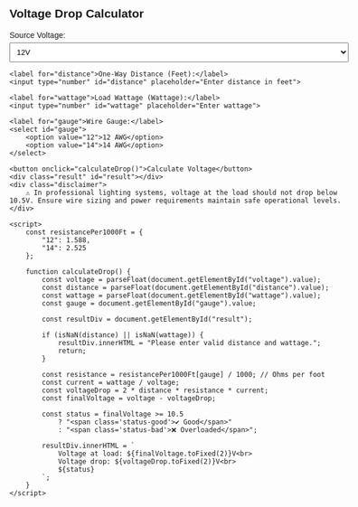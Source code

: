 <html lang="en">
<head>
    <meta charset="UTF-8">
    <title>Voltage Drop Calculator </title>
    <style>
        body { font-family: Arial, sans-serif; max-width: 600px; margin: auto; padding: 20px; }
        label { display: block; margin-top: 10px; }
        input, select { width: 100%; padding: 8px; margin-top: 5px; }
        button { margin-top: 15px; padding: 10px 20px; }
        .result { margin-top: 20px; font-weight: bold; font-size: 1.1em; }
        .status-good { color: green; font-weight: bold; }
        .status-bad { color: red; font-weight: bold; }
        .disclaimer { margin-top: 20px; font-size: 0.9em; color: #555; }
    </style>
</head>
<body>
    <h2>Voltage Drop Calculator </h2>
    <label for="voltage">Source Voltage:</label>
    <select id="voltage">
        <option value="12">12V</option>
        <option value="13">13V</option>
        <option value="14">14V</option>
        <option value="15">15V</option>
    </select>

    <label for="distance">One-Way Distance (Feet):</label>
    <input type="number" id="distance" placeholder="Enter distance in feet">

    <label for="wattage">Load Wattage (Wattage):</label>
    <input type="number" id="wattage" placeholder="Enter wattage">

    <label for="gauge">Wire Gauge:</label>
    <select id="gauge">
        <option value="12">12 AWG</option>
        <option value="14">14 AWG</option>
    </select>

    <button onclick="calculateDrop()">Calculate Voltage</button>
    <div class="result" id="result"></div>
    <div class="disclaimer">
        ⚠️ In professional lighting systems, voltage at the load should not drop below 10.5V. Ensure wire sizing and power requirements maintain safe operational levels.
    </div>

    <script>
        const resistancePer1000Ft = {
            "12": 1.588,
            "14": 2.525
        };

        function calculateDrop() {
            const voltage = parseFloat(document.getElementById("voltage").value);
            const distance = parseFloat(document.getElementById("distance").value);
            const wattage = parseFloat(document.getElementById("wattage").value);
            const gauge = document.getElementById("gauge").value;

            const resultDiv = document.getElementById("result");

            if (isNaN(distance) || isNaN(wattage)) {
                resultDiv.innerHTML = "Please enter valid distance and wattage.";
                return;
            }

            const resistance = resistancePer1000Ft[gauge] / 1000; // Ohms per foot
            const current = wattage / voltage;
            const voltageDrop = 2 * distance * resistance * current;
            const finalVoltage = voltage - voltageDrop;

            const status = finalVoltage >= 10.5
                ? "<span class='status-good'>✔️ Good</span>"
                : "<span class='status-bad'>❌ Overloaded</span>";

            resultDiv.innerHTML = `
                Voltage at load: ${finalVoltage.toFixed(2)}V<br>
                Voltage drop: ${voltageDrop.toFixed(2)}V<br>
                ${status}
            `;
        }
    </script>
</body>
</html>


